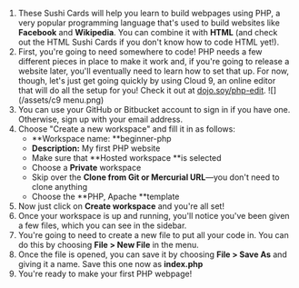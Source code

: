 1. These Sushi Cards will help you learn to build webpages using PHP, a very popular programming language that's used to build websites like **Facebook** and **Wikipedia**. You can combine it with **HTML** \(and check out the HTML Sushi Cards if you don't know how to code HTML yet!\).
2. First, you're going to need somewhere to code! PHP needs a few different pieces in place to make it work and, if you're going to release a website later, you'll eventually need to learn how to set that up. For now, though, let's just get going quickly by using Cloud 9, an online editor that will do all the setup for you! Check it out at [dojo.soy/php-edit](http://dojo.soy/php-edit).
![](/assets/c9 menu.png)
3. You can use your GitHub or Bitbucket account to sign in if you have one. Otherwise, sign up with your email address.
4. Choose "Create a new workspace" and fill it in as follows:
   * **Workspace name: **beginner-php
   * **Description:** My first PHP website
   * Make sure that **Hosted workspace **is selected
   * Choose  a **Private** workspace
   * Skip over the **Clone from Git or Mercurial URL**—you don't need to clone anything
   * Choose the **PHP, Apache **template
5. Now just click on **Create workspace** and you're all set!
6. Once your workspace is up and running, you'll notice you've been given a few files, which you can see in the sidebar.
7. You're going to need to create a new file to put all your code in. You can do this by choosing **File &gt; New File** in the menu.
8. Once the file is opened, you can save it by choosing **File &gt; Save As** and giving it a name. Save this one now as **index.php**
9. You're ready to make your first PHP webpage!



